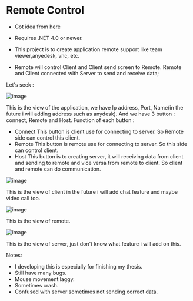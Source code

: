# Remote Control



* Got idea from [here](https://github.com/Bediveren/RemoteControllerCsharp)  
* Requires .NET 4.0 or newer.    

* This project is to create application remote support like team viewer,anyedesk, vnc, etc.
* Remote will control Client and Client send screen to Remote. Remote and Client connected with Server to send and receive data;


Let's seek :

![image](https://user-images.githubusercontent.com/40256508/181424272-374f16b9-b74f-49ed-86e6-f2c2b7bc44a2.png)

This is the view of the application, we have Ip address, Port, Name(in the future i will adding address such as anydesk). And we have 3 button : connect, Remote and Host. 
Function of each button :
* Connect
  This button is client use for connecting to server. So Remote side can control this client.
* Remote
  This button is remote use for connecting to server. So this side can control client.
* Host
  This button is to creating server, it will receiving data from client and sending to remote and vice versa from remote to client. So client and remote can do communication.
  
![image](https://user-images.githubusercontent.com/40256508/181425403-56014e0e-2bd1-46a4-b437-a2b7574d2e13.png)

This is the view of client in the future i will add chat feature and maybe video call too.

![image](https://user-images.githubusercontent.com/40256508/181425506-0e314ccc-437e-4954-b603-2b6ca6e722a7.png)

This is the view of remote.

![image](https://user-images.githubusercontent.com/40256508/181425595-4a086a29-dae3-4d11-b3df-c02ef877756a.png)

This is the view of server, just don't know what feature i will add on this.

Notes:  
- I developing this is especially for finishing my thesis. 
- Still have many bugs.
- Mouse movement laggy.
- Sometimes crash.
- Confused with server sometimes not sending correct data.
